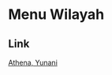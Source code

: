 # Menu Wilayah

## Link

[Athena, Yunani](https://github.com/gigit-pemilu/pemilu-2024-99-luar-negeri/tree/main/pilpres/hitung-suara/sub/99-luar-negeri/sub/09-athena-yunani/sub/01-athena-yunani)

